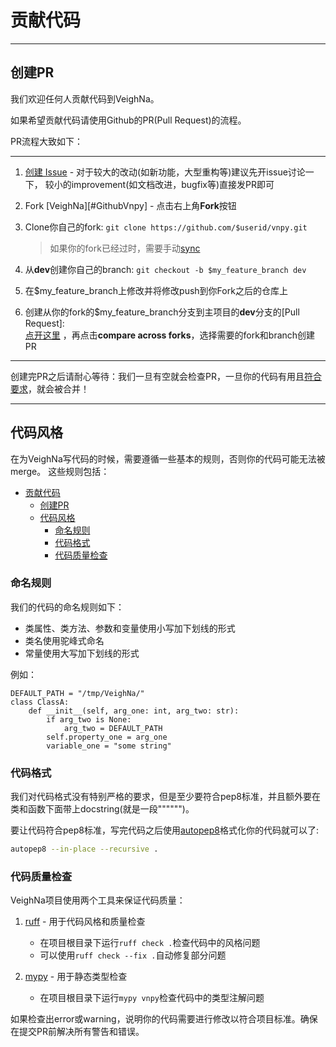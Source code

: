 # 贡献代码

---
## 创建PR
我们欢迎任何人贡献代码到VeighNa。  

如果希望贡献代码请使用Github的PR(Pull Request)的流程。

PR流程大致如下：

---
1. [创建 Issue][CreateIssue] - 对于较大的改动(如新功能，大型重构等)建议先开issue讨论一下， 较小的improvement(如文档改进，bugfix等)直接发PR即可

2. Fork [VeighNa][#GithubVnpy] - 点击右上角**Fork**按钮

3. Clone你自己的fork: ```git clone https://github.com/$userid/vnpy.git```
	
	> 如果你的fork已经过时，需要手动[sync][GithubDocForSync]
	
4. 从**dev**创建你自己的branch: ```git checkout -b $my_feature_branch dev```

5. 在$my_feature_branch上修改并将修改push到你Fork之后的仓库上

6. 创建从你的fork的$my_feature_branch分支到主项目的**dev**分支的[Pull Request]:  
 [点开这里][CreatePR] ，再点击**compare across forks**，选择需要的fork和branch创建PR

---

创建完PR之后请耐心等待：我们一旦有空就会检查PR，一旦你的代码有用且[符合要求](#代码风格)，就会被合并！


---
## 代码风格
在为VeighNa写代码的时候，需要遵循一些基本的规则，否则你的代码可能无法被merge。
这些规则包括：
- [贡献代码](#贡献代码)
  - [创建PR](#创建pr)
  - [代码风格](#代码风格)
    - [命名规则](#命名规则)
    - [代码格式](#代码格式)
    - [代码质量检查](#代码质量检查)


### 命名规则
我们的代码的命名规则如下：

* 类属性、类方法、参数和变量使用小写加下划线的形式
* 类名使用驼峰式命名
* 常量使用大写加下划线的形式

例如：
```python3
DEFAULT_PATH = "/tmp/VeighNa/"
class ClassA:
    def __init__(self, arg_one: int, arg_two: str):
        if arg_two is None:
            arg_two = DEFAULT_PATH
        self.property_one = arg_one
        variable_one = "some string"
```


### 代码格式
我们对代码格式没有特别严格的要求，但是至少要符合pep8标准，并且额外要在类和函数下面带上docstring(就是一段"""""")。

要让代码符合pep8标准，写完代码之后使用[autopep8](https://github.com/hhatto/autopep8)格式化你的代码就可以了:  
```bash
autopep8 --in-place --recursive . 
```

### 代码质量检查
VeighNa项目使用两个工具来保证代码质量：

1. [ruff](https://github.com/astral-sh/ruff) - 用于代码风格和质量检查
   - 在项目根目录下运行```ruff check .```检查代码中的风格问题
   - 可以使用```ruff check --fix .```自动修复部分问题

2. [mypy](https://github.com/python/mypy) - 用于静态类型检查
   - 在项目根目录下运行```mypy vnpy```检查代码中的类型注解问题

如果检查出error或warning，说明你的代码需要进行修改以符合项目标准。确保在提交PR前解决所有警告和错误。

[GithubVnpy]:https://github.com/vnpy/vnpy
[GithubDocForSync]:https://help.github.com/articles/syncing-a-fork/
[CreateIssue]:https://github.com/vnpy/vnpy/issues/new
[CreatePR]:https://github.com/vnpy/vnpy/compare?expand=1

